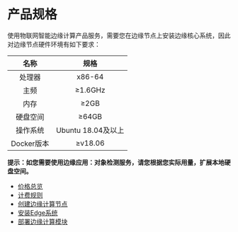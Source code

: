 # 产品规格

使用物联网智能边缘计算产品服务，需要您在边缘节点上安装边缘核心系统，因此对边缘节点硬件环境有如下要求：

|    名称    |        规格        |
| :--------: | :----------------: |
|   处理器   |       x86-64       |
|    主频    |      ≥1.6GHz       |
|    内存    |        ≥2GB        |
|  硬盘空间  |       ≥64GB        |
|  操作系统  | Ubuntu 18.04及以上 |
| Docker版本 |      ≥v18.06       |

**提示：如您需要使用边缘应用：对象检测服务，请您根据您实际用量，扩展本地硬盘空间。**

- [价格总览](../Pricing/Price-Overview.md)
- [计费规则](../Pricing/Billing-Rules.md)
- [创建边缘计算节点](../Getting-Started/Create-Edgenode.md)
- [安装Edge系统](../Getting-Started/Install-Edge-System.md)
- [部署边缘计算模块](../Operation-Guide/Edge-Module/Deploy-Edge-Module.md)
